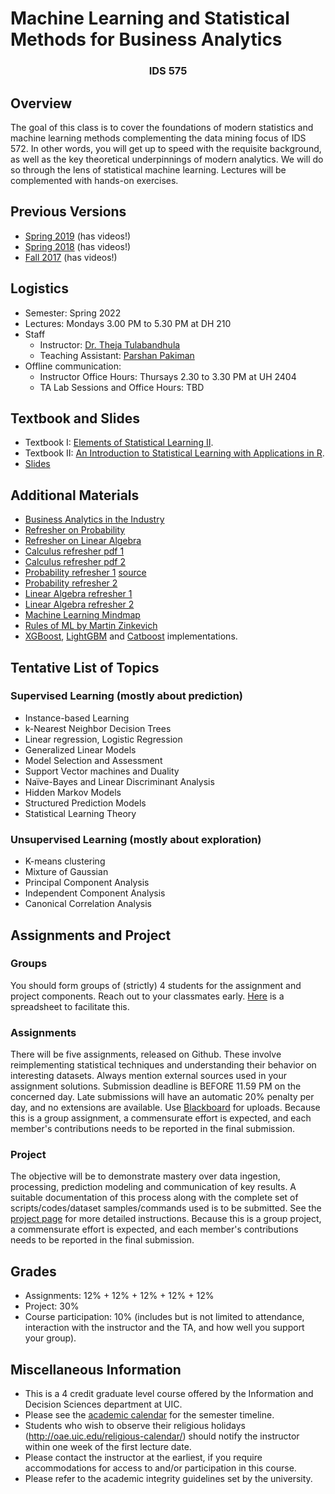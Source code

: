 # Machine Learning and Statistical Methods for Business Analytics
### <center> IDS 575 </center> 


## Overview

The goal of this class is to cover the foundations of modern statistics and machine learning methods complementing the data mining focus of IDS 572. In other words, you will get up to speed with the requisite background, as well as the key theoretical underpinnings of modern analytics. We will do so through the lens of statistical machine learning. Lectures will be complemented with hands-on exercises.

## Previous Versions

 - [Spring 2019](https://chicagodatascience.github.io/s19/575/) (has videos!)
 - [Spring 2018](https://chicagodatascience.github.io/s18/575/) (has videos!)
 - [Fall 2017](https://chicagodatascience.github.io/f17/575/) (has videos!)

## Logistics

 - Semester: Spring 2022
 - Lectures: Mondays 3.00 PM to 5.30 PM at DH 210
 - Staff
    - Instructor: [Dr. Theja Tulabandhula](https://theja.org) 
    - Teaching Assistant: [Parshan Pakiman](https://parshanpakiman.github.io/)
 - Offline communication:
    - Instructor Office Hours: Thursays 2.30 to 3.30 PM at UH 2404
    - TA Lab Sessions and Office Hours: TBD

## Textbook and Slides

 - Textbook I: [Elements of Statistical Learning II](http://web.stanford.edu/~hastie/ElemStatLearn/).
 - Textbook II: [An Introduction to Statistical Learning with Applications in R](http://faculty.marshall.usc.edu/gareth-james/ISL/).
 - [Slides](https://www.dropbox.com/sh/5inrhmbf4h6xpw4/AACLlx0a7GZgbdQ4wOpt-36ha?dl=0)

## Additional Materials

 - [Business Analytics in the Industry](https://github.com/firmai/industry-machine-learning)
 - [Refresher on Probability](https://www.youtube.com/playlist?list=PLzq3B7Hh4uva2qkiTJHjWMkdg_Ng2KYgb)
 - [Refresher on Linear Algebra](https://www.youtube.com/playlist?list=PLzq3B7Hh4uvZpOMDIpBWtOHsgnK0LLkJ-)
 - [Calculus refresher pdf 1](http://pages.stat.wisc.edu/~ifischer/calculus.pdf)
 - [Calculus refresher pdf 2](https://www.stat.washington.edu/~handcock/505/Lectures/lec6.pdf)
 - [Probability refresher 1](http://www.wzchen.com/s/probability_cheatsheet.pdf) [source](https://github.com/wzchen/probability_cheatsheet)
 - [Probability refresher 2](https://github.com/shervinea/stanford-cme-106-probability-and-statistics/blob/master/cheatsheet-probability.pdf)
 - [Linear Algebra refresher 1](http://cs229.stanford.edu/section/cs229-linalg.pdf)
 - [Linear Algebra refresher 2](https://laurentlessard.com/teaching/ece532/cheat_sheet.pdf)
 - [Machine Learning Mindmap](https://github.com/dformoso/machine-learning-mindmap)
 - [Rules of ML by Martin Zinkevich](https://developers.google.com/machine-learning/guides/rules-of-ml/)
 - [XGBoost](https://github.com/dmlc/xgboost), [LightGBM](https://github.com/microsoft/LightGBM) and [Catboost](https://github.com/catboost/catboost) implementations.


## Tentative List of Topics

### Supervised Learning (mostly about prediction)

 - Instance-based Learning
 - k-Nearest Neighbor Decision Trees
 - Linear regression, Logistic Regression
 - Generalized Linear Models
 - Model Selection and Assessment
 - Support Vector machines and Duality
 - Naïve-Bayes and Linear Discriminant Analysis
 - Hidden Markov Models
 - Structured Prediction Models
 - Statistical Learning Theory

### Unsupervised Learning (mostly about exploration)

 - K-means clustering
 - Mixture of Gaussian
 - Principal Component Analysis
 - Independent Component Analysis
 - Canonical Correlation Analysis

## Assignments and Project

### Groups

You should form groups of (strictly) 4 students for the assignment and project components. Reach out to your classmates early. [Here](https://docs.google.com/spreadsheets/d/1skD4q-x_sj__9CUuzT41t1QGZwHflD-RyjExpOVl8Mk/edit?usp=sharing) is a spreadsheet to facilitate this.


### Assignments

There will be five assignments, released on Github. These involve reimplementing statistical techniques and understanding their behavior on interesting datasets.  Always mention external sources used in your assignment solutions. Submission deadline is BEFORE 11.59 PM on the concerned day. Late submissions will have an automatic 20% penalty per day, and no extensions are available. Use [Blackboard](https://uic.blackboard.com/) for uploads. Because this is a group assignment, a commensurate effort is expected, and each member's contributions needs to be reported in the final submission.

### Project

The objective will be to demonstrate mastery over data ingestion, processing, prediction modeling and communication of key results. A suitable documentation of this process along with the complete set of scripts/codes/dataset samples/commands used is to be submitted. See the [project page]() for more detailed instructions. Because this is a group project, a commensurate effort is expected, and each member's contributions needs to be reported in the final submission.


## Grades

 - Assignments: 12% + 12% + 12% + 12% + 12% 
 - Project: 30%
 - Course participation: 10% (includes but is not limited to attendance, interaction with the instructor and the TA, and how well you support your group).

## Miscellaneous Information

 - This is a 4 credit graduate level course offered by the Information and Decision Sciences department at UIC.
 - Please see the [academic calendar](http://catalog.uic.edu/ucat/academic-calendar/) for the semester timeline.
 - Students who wish to observe their religious holidays (http://oae.uic.edu/religious-calendar/) should notify the instructor within one week of the first lecture date. 
 - Please contact the instructor at the earliest, if you require accommodations for access to and/or participation in this course.
 - Please refer to the academic integrity guidelines set by the university.
